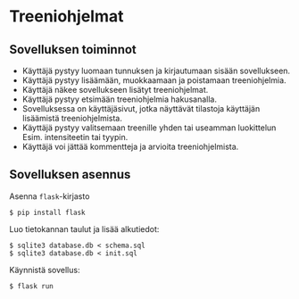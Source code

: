 # Treeniohjelmat
## Sovelluksen toiminnot

  * Käyttäjä pystyy luomaan tunnuksen ja kirjautumaan sisään sovellukseen.
  * Käyttäjä pystyy lisäämään, muokkaamaan ja poistamaan treeniohjelmia.
  * Käyttäjä näkee sovellukseen lisätyt treeniohjelmat.
  * Käyttäjä pystyy etsimään treeniohjelmia hakusanalla.
  * Sovelluksessa on käyttäjäsivut, jotka näyttävät tilastoja käyttäjän lisäämistä treeniohjelmista.
  * Käyttäjä pystyy valitsemaan treenille yhden tai useamman luokittelun Esim. intensiteetin tai tyypin.
  * Käyttäjä voi jättää kommentteja ja arvioita treeniohjelmista.

## Sovelluksen asennus

Asenna `flask`-kirjasto
```
$ pip install flask
```
Luo tietokannan taulut ja lisää alkutiedot:
``` 
$ sqlite3 database.db < schema.sql
$ sqlite3 database.db < init.sql
```
Käynnistä sovellus:
```
$ flask run
``` 
